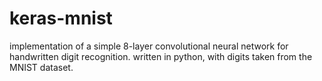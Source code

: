 # keras-mnist
implementation of a simple 8-layer convolutional neural network for handwritten digit recognition. written in python, with digits taken from the MNIST dataset. 
